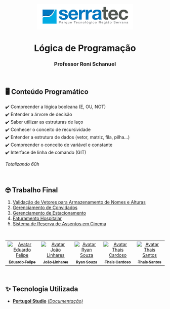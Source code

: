 <p align="center" style="bottom:10px;">
   <img height="80px" src="../assets/logoSerratec.jpg" alt="logo serratec"/>
</p>
<h1 align="center" style="border-bottom: none!important;padding-bottom:0px!important;">Lógica de Programação</h1>
<h3 align="center">Professor Roni Schanuel</h3>

</br>

## 🖥️ Conteúdo Programático

✔️ Compreender a lógica booleana (E, OU, NOT)</br>
✔️ Entender a árvore de decisão</br>
✔️ Saber utilizar as estruturas de laço</br>
✔️ Conhecer o conceito de recursividade</br>
✔️ Entender a estrutura de dados (vetor, matriz, fila, pilha...)</br>
✔️ Compreender o conceito de variável e constante</br>
✔️ Interface de linha de comando (GIT)

*Totalizando 60h*

</br>

## 🤓 Trabalho Final 

 1. [Validação de Vetores para Armazenamento de Nomes e Alturas](https://github.com/thaiscardosodemello/serratec.residenciatic/blob/main/LogicaDeProgramacao/Avaliacao/avaliacao_01_nome_altura.por/)
 2. [Gerenciamento de Convidados](https://github.com/thaiscardosodemello/serratec.residenciatic/blob/main/LogicaDeProgramacao/Avaliacao/avaliacao_02_lista_de_convidados.por/)
 3. [Gerenciamento de Estacionamento](https://github.com/thaiscardosodemello/serratec.residenciatic/blob/main/LogicaDeProgramacao/Avaliacao/avaliacao_03_gerenciamento_de_estacionamento.por/)
 4. [Faturamento Hospitalar](https://github.com/thaiscardosodemello/serratec.residenciatic/blob/main/LogicaDeProgramacao/Avaliacao/avaliacao_04_faturamento_hospitalar.por/) 
 5. [Sistema de Reserva de Assentos em Cinema](https://github.com/thaiscardosodemello/serratec.residenciatic/blob/main/LogicaDeProgramacao/Avaliacao/avaliacao_05_cinema.por/)
<br/>
 <table align="center">
    <tr>
    <td align="center">
      <a href="https://github.com/eduardofmonteiro">
        <img src="https://avatars.githubusercontent.com/u/44728582?v=4" width="100px;" alt="Avatar Eduardo Felipe"/><br>
        <sub>
          <b>Eduardo Felipe</b>
        </sub>
      </a>
    </td>
    <td align="center">
      <a href="https://github.com/JoaoGLinhares">
        <img src="https://avatars.githubusercontent.com/u/177574425?v=4" width="100px;" alt="Avatar João Linhares"/><br>
        <sub>
          <b>João Linhares</b>
        </sub>
      </a><br>
    </td>
    <td align="center">
      <a href="https://github.com/ryansouza9">
        <img src="https://avatars.githubusercontent.com/u/178517635?v=4" width="100px;" alt="Avatar Ryan Souza"/><br>
        <sub>
          <b>Ryan Souza</b>
        </sub>
      </a><br>
    </td>
    <td align="center">
      <a href="https://github.com/thaiscardosodemello">
        <img src="https://avatars.githubusercontent.com/u/14929797?v=4" width="100px;" alt="Avatar Thais Cardoso"/><br>
        <sub>
          <b>Thais Cardoso</b>
        </sub>
      </a><br>
    </td>
    <td align="center">
      <a href="https://github.com/thaissan">
        <img src="https://avatars.githubusercontent.com/u/86802712?v=4" width="100px;" alt="Avatar Thais Santos"/><br>
        <sub>
          <b>Thais Santos</b>
        </sub>
      </a><br>
    </td>
</table>

</br>

## ✨ Tecnologia Utilizada

- [**Portugol Studio**](https://portugol-webstudio.cubos.io/)    [*(Documentação)*](https://github.com/UNIVALI-LITE/Portugol-Studio/wiki/Como-funciona-o-Portugol-Studio)


